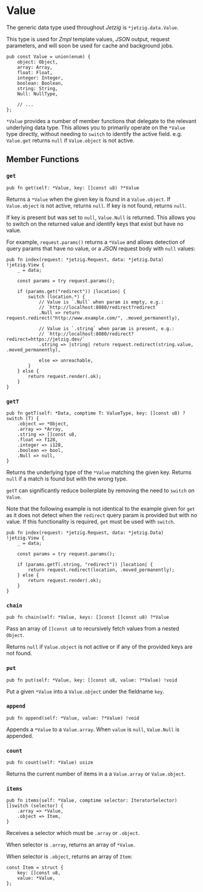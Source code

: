 # Value

The generic data type used throughout _Jetzig_ is `*jetzig.data.Value`.

This type is used for _Zmpl_ template values, _JSON_ output, request parameters, and will soon be used for cache and background jobs.

```zig
pub const Value = union(enum) {
    object: Object,
    array: Array,
    float: Float,
    integer: Integer,
    boolean: Boolean,
    string: String,
    Null: NullType,

    // ...
};
```

`*Value` provides a number of member functions that delegate to the relevant underlying data type. This allows you to primarily operate on the `*Value` type directly, without needing to `switch` to identify the active field. e.g. `Value.get` returns `null` if `Value.object` is not active.

## Member Functions

### `get`

```zig
pub fn get(self: *Value, key: []const u8) ?*Value
```

Returns a `*Value` when the given key is found in a `Value.object`. If `Value.object` is not active, returns `null`. If key is not found, returns `null`.

If key is present but was set to `null`, `Value.Null` is returned. This allows you to switch on the returned value and identify keys that exist but have no value.

For example, `request.params()` returns a `*Value` and allows detection of query params that have no value, or a _JSON_ request body with `null` values:

```zig
pub fn index(request: *jetzig.Request, data: *jetzig.Data) !jetzig.View {
    _ = data;

    const params = try request.params();

    if (params.get("redirect")) |location| {
        switch (location.*) {
            // Value is `.Null` when param is empty, e.g.:
            // `http://localhost:8080/redirect?redirect`
            .Null => return request.redirect("http://www.example.com/", .moved_permanently),

            // Value is `.string` when param is present, e.g.:
            // `http://localhost:8080/redirect?redirect=https://jetzig.dev/`
            .string => |string| return request.redirect(string.value, .moved_permanently),

            else => unreachable,
        }
    } else {
        return request.render(.ok);
    }
}
```

### `getT`

```zig
pub fn getT(self: *Data, comptime T: ValueType, key: []const u8) ?switch (T) {
    .object => *Object,
    .array => *Array,
    .string => []const u8,
    .float => f128,
    .integer => i128,
    .boolean => bool,
    .Null => null,
}
```

Returns the underlying type of the `*Value` matching the given key. Returns `null` if a match is found but with the wrong type.

`getT` can significantly reduce boilerplate by removing the need to `switch` on `Value`.

Note that the following example is not identical to the example given for `get` as it does not detect when the `redirect` query param is provided but with no value. If this functionality is required, `get` must be used with `switch`.

```zig
pub fn index(request: *jetzig.Request, data: *jetzig.Data) !jetzig.View {
    _ = data;

    const params = try request.params();

    if (params.getT(.string, "redirect")) |location| {
        return request.redirect(location, .moved_permanently);
    } else {
        return request.render(.ok);
    }
}
```

### `chain`

```zig
pub fn chain(self: *Value, keys: []const []const u8) ?*Value
```

Pass an array of `[]const u8` to recursively fetch values from a nested `Object`.

Returns `null` if `Value.object` is not active or if any of the provided keys are not found.

### `put`

```zig
pub fn put(self: *Value, key: []const u8, value: ?*Value) !void
```

Put a given `*Value` into a `Value.object` under the fieldname `key`.

### `append`

```zig
pub fn append(self: *Value, value: ?*Value) !void
```

Appends a `*Value` to a `Value.array`. When `value` is `null`, `Value.Null` is appended.

### `count`

```zig
pub fn count(self: *Value) usize
```

Returns the current number of items in a a `Value.array` or `Value.object`.

### `items`

```zig
pub fn items(self: *Value, comptime selector: IteratorSelector) []switch (selector) {
    .array => *Value,
    .object => Item,
}
```

Receives a selector which must be `.array` or `.object`.

When selector is `.array`, returns an array of `*Value`.

When selector is `.object`, returns an array of `Item`:

```zig
const Item = struct {
    key: []const u8,
    value: *Value,
};
```
